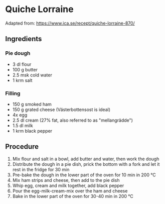 # Quiche Lorraine
Adapted from: https://www.ica.se/recept/quiche-lorraine-870/
## Ingredients
### Pie dough
- 3 dl flour
- 100 g butter
- 2.5 msk cold water
- 1 krm salt
### Filling
- 150 g smoked ham
- 150 g grated cheese (Västerbottensost is ideal)
- 4x egg
- 2.5 dl cream (27% fat, also referred to as "mellangrädde")
- 1.5 dl milk
- 1 krm black pepper
## Procedure
1. Mix flour and salt in a bowl, add butter and water, then work the dough
2. Distribute the dough in a pie dish, prick the bottom with a fork and let it rest in the fridge for 30 min
3. Pre-bake the dough in the lower part of the oven for 10 min in 200 °C
4. Mix ham strips and cheese, then add to the pie dish
5. Whip egg, cream and milk together, add black pepper
6. Pour the egg-milk-cream-mix over the ham and cheese
7. Bake in the lower part of the oven for 30-40 min in 200 °C
